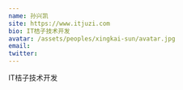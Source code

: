 ```yaml
---
name: 孙兴凯
site: https://www.itjuzi.com
bio: IT桔子技术开发
avatar: /assets/peoples/xingkai-sun/avatar.jpg
email: 
twitter: 
---
```

IT桔子技术开发
